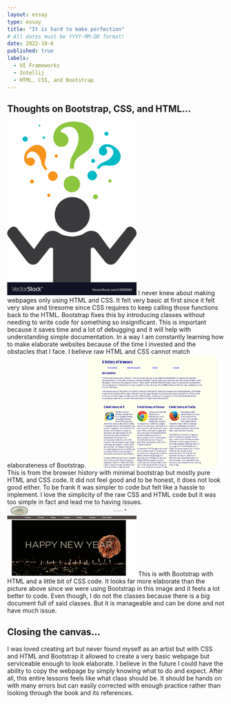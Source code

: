 ```yaml
---
layout: essay
type: essay
title: "It is hard to make perfection"
# All dates must be YYYY-MM-DD format!
date: 2022-10-6
published: true
labels:
  - UI Frameworks
  - Intellij
  - HTML, CSS, and Bootstrap
---
```


## Thoughts on Bootstrap, CSS, and HTML...

<img width="300px" class="rounded float-start pe-4" src="../img/question.jpg">
I never knew about making webpages only using HTML and CSS. It felt very basic at first since it felt very slow and tiresome since CSS requires to keep calling those functions back to the HTML. Bootstrap fixes this by introducing classes without needing to write code for something so insignificant. This is important because it saves time and a lot of debugging and it will help with understanding simple documentation. In a way I am constantly learning how to make elaborate websites because of the time I invested and the obstacles that I face. I believe raw HTML and CSS cannot match elaborateness of Bootstrap. 

<img width="300px" class="rounded float-start pe-4" src="../img/2.png">
This is from the browser history with minimal bootstrap but mostly pure HTML and CSS code. It did not feel good and to be honest, it does not look good either. To be frank it was simpler to code but felt like a hassle to implement. I love the simplicity of the raw CSS and HTML code but it was too simple in fact and lead me to having issues.

<img width="300px" class="rounded float-start pe-4" src="../img/1.png">
This is with Bootstrap with HTML and a little bit of CSS code. It looks far more elaborate than the picture above since we were using Bootstrap in this image and it feels a lot better to code. Even though, I do not the classes because there is a big document full of said classes. But it is manageable and can be done and not have much issue. 

## Closing the canvas...
I was loved creating art but never found myself as an artist but with CSS and HTML and Bootstrap it allowed to create a very basic webpage but serviceable enough to look elaborate. I believe in the future I could have the ability to copy the webpage by simply knowing what to do and expect. After all, this entire lessons feels like what class should be. It should be hands on with many errors but can easily corrected with enough practice rather than looking through the book and its references. 
